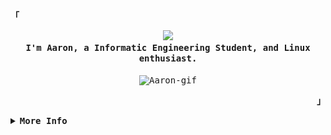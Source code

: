 <div align="justify">

<!-- Profile -->
<p align="left"><strong><samp>「</samp></strong></p>
  <p align="center">
    <samp>
      <b>
      <image src="https://readme-typing-svg.herokuapp.com?font=Source+Code+Pro&color=00FF12&center=true&vCenter=true&width=500&height=75&lines=~%24+HELLO+THERE!;~%24+Welcome+to+my+Profile;~%24+Check+out+my+Repos+%3A))">
      <br>
        I'm Aaron, a Informatic Engineering Student, and Linux enthusiast.
      </b>
      <br>
      <br>
        <img align="center" alt="Aaron-gif" src="https://c.tenor.com/3ItiA2urMygAAAAC/nerowo-fsociety.gif" width="150" height="150"/>
    </samp>
  </p>
<p align="right"><strong><samp>」</samp></strong></p>
</div>

<details>
<summary><samp><b>More Info</b></samp></summary>
<h2></h2><br>
<!-- Contact Me -->
<p align="center">
  <samp>
        <!--   <a href="https://www.twitter.com/aaron_moya22" target="blank"><img src="https://img.shields.io/badge/Twitter-1DA1F2?style=for-the-badge&logo=twitter&logoColor=white"
        target="_blank"></a> -->
        <a href="https://discord.gg/Efvermwe" target="_blank"><img src="https://img.shields.io/badge/Discord-7289DA?style=for-the-badge&logo=discord&       logoColor=white" target="_blank"></a>
        <a href="mailto:contato@agm.moya@alumno.um.edu.ar"><img src="https://img.shields.io/badge/Gmail-D14836?style=for-the-badge&logo=gmail&logoColor=white"></a>
        <a href="https://www.reddit.com/user/Aromatic_Insect4630" target="_blank"><img src="https://img.shields.io/badge/Reddit-FF4500?style=for-the-badge&logo=reddit&logoColor=white" target="_blank"></a>
        <!--   <a href="https://..linkedin.com/in/rafaella-ballerini-45875e16a" target="_blank"><img src="https://img.shields.io/badge/-LinkedIn-%23007785?style-for-the-badge&logo-linkedin&logoColor-white" target="_blank"></a> -->
  </samp>
</p>

<h2></h2><br>

<!-- Languages and Technologies -->

```python
class Aaron:
    lenguajes= ["Python","HTML5", "CSS3", "GNULinux"]
    db= "MySQL"
    versionControl= ["Git", "GitHub"]
    editors= ["VSCode", "Neovim"]
    os= "Arch Linux"

    def funFact():
        print("I am a perfectionist when it comes to my work :)")
```

<h2></h2><br>
<div align="center">
  <a href="https://github.com/j0k3rD">
  <img height="150em" align="center" src="https://github-readme-stats.vercel.app/api?username=j0k3rD&show_icons=true&theme=dark&include_all_commits=true&count_private=true"/>
  <img height="150em" align="center" src="https://github-readme-stats.vercel.app/api/top-langs/?username=j0k3rD&layout=compact&langs_count=7&theme=dark"/>
</div>
  
<div style="display: inline block"><br>
  <img align="center" alt="Aaron-Python" height="40" wldth="40" src="https://raw.githubusercontent.com/devicons/devicon/master/icons/python/python-original.svg">
  <img align="center" alt="Aaron-SQL" height="40" width="40" src="https://cdn.jsdelivr.net/gh/devicons/devicon/icons/mysql/mysql-plain.svg">
<!--   <img align="center" alt="Aaron-Js" height="30" width="40" src="https://raw.githubusercontent.com/devicons/devicon/master/icons/javascript/javascript-plain.svg"> -->
  <img align="center" alt="Aaron-Flask" height="40" width="40" src="https://cdn.jsdelivr.net/gh/devicons/devicon/icons/flask/flask-original.svg">
  <img align="center" alt="Aaron-HTML" height="30" width="40" src="https://raw.githubusercontent.com/devicons/devicon/master/icons/html5/html5-original.svg">
  <img align="center" alt="Aaron-CSS" height="30" width="40" src="https://raw.githubusercontent.com/devicons/devicon/master/icons/css3/css3-original.svg">
  <img align="center" alt="Aaron-BASH" height="30" width="40" src="https://cdn.jsdelivr.net/gh/devicons/devicon/icons/bash/bash-plain.svg">
</div>
<div>
  
   ![snake animation](https://github.com/j0k3rD/j0k3rD/blob/output/github-contribution-grid-snake.svg)
  
</div>
